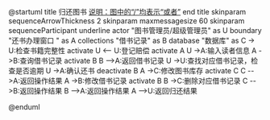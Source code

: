 @startuml
title
 归还图书
 <u>说明：图中的“/”均表示“或者”</u>
end title
skinparam sequenceArrowThickness 2
skinparam maxmessagesize 60
skinparam sequenceParticipant underline
actor "图书管理员/超级管理员" as U
boundary "还书办理窗口   " as A
collections "借书记录" as B
database "数据库" as C
-> U:检查书籍完整性
activate U
<-- U:登记赔偿
activate A
U ->A:输入读者信息
A ->B:查询借书记录
activate B
B -->A:返回借书记录
U ->U:查找对应借书记录，检查是否逾期
U ->A:确认还书
deactivate B
A ->C:修改图书库存
activate C
C -->A:返回操作结果
A ->B:修改借书记录
activate B
B ->C:删除对应借书记录
C -->B:返回操作结果
B -->A:返回操作结果
A -->U:返回归还结果

@enduml
